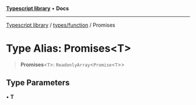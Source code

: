 [**Typescript library**](../../../index.md) • **Docs**

***

[Typescript library](../../../modules.md) / [types/function](../index.md) / Promises

# Type Alias: Promises\<T\>

> **Promises**\<`T`\>: `ReadonlyArray`\<`Promise`\<`T`\>\>

## Type Parameters

• **T**
